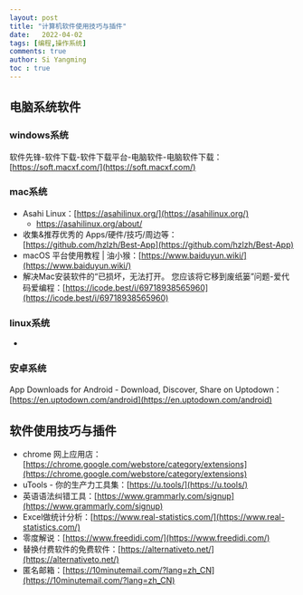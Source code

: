 ```yaml
---
layout: post
title: "计算机软件使用技巧与插件"
date:   2022-04-02
tags: [编程,操作系统]
comments: true
author: Si Yangming
toc : true
---
```


## 电脑系统软件

### windows系统

软件先锋-软件下载-软件下载平台-电脑软件-电脑软件下载：[https://soft.macxf.com/](https://soft.macxf.com/)

### mac系统

* Asahi Linux：[https://asahilinux.org/](https://asahilinux.org/)
  * https://asahilinux.org/about/
* 收集&推荐优秀的 Apps/硬件/技巧/周边等：[https://github.com/hzlzh/Best-App](https://github.com/hzlzh/Best-App)
* macOS 平台使用教程 | 油小猴：[https://www.baiduyun.wiki/](https://www.baiduyun.wiki/)
* 解决Mac安装软件的“已损坏，无法打开。 您应该将它移到废纸篓”问题-爱代码爱编程：[https://icode.best/i/69718938565960](https://icode.best/i/69718938565960)

### linux系统

* 

### 安卓系统

App Downloads for Android - Download, Discover, Share on Uptodown：[https://en.uptodown.com/android](https://en.uptodown.com/android)

## 软件使用技巧与插件

- chrome 网上应用店：[https://chrome.google.com/webstore/category/extensions](https://chrome.google.com/webstore/category/extensions)
- uTools - 你的生产力工具集：[https://u.tools/](https://u.tools/)
- 英语语法纠错工具：[https://www.grammarly.com/signup](https://www.grammarly.com/signup)
- Excel做统计分析：[https://www.real-statistics.com/](https://www.real-statistics.com/)
- 零度解说：[https://www.freedidi.com/](https://www.freedidi.com/)
- 替换付费软件的免费软件：[https://alternativeto.net/](https://alternativeto.net/)
- 匿名邮箱：[https://10minutemail.com/?lang=zh_CN](https://10minutemail.com/?lang=zh_CN)